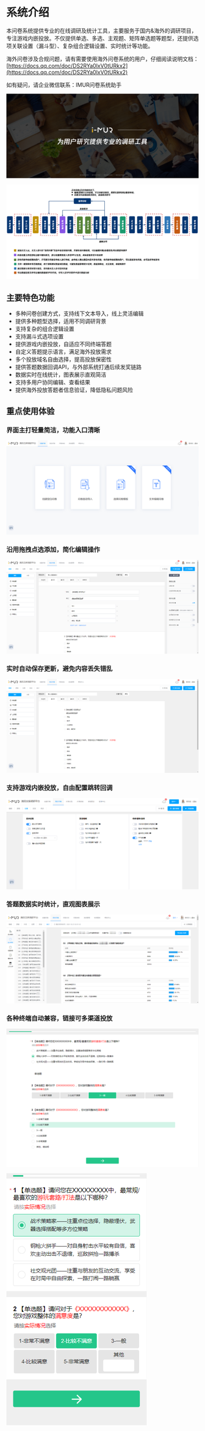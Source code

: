 # 系统介绍

本问卷系统提供专业的在线调研及统计工具，主要服务于国内&海外的调研项目，专注游戏内嵌投放。不仅提供单选、多选、主观题、矩阵单选题等题型，还提供选项关联设置（漏斗型）、复杂组合逻辑设置、实时统计等功能。

海外问卷涉及合规问题，请有需要使用海外问卷系统的用户，仔细阅读说明文档：[https://docs.qq.com/doc/DS2RYa0lxV0tURkx2](https://docs.qq.com/doc/DS2RYa0lxV0tURkx2)

如有疑问，请企业微信联系：IMUR问卷系统助手

![](<.gitbook/assets/image (611).png>)

![](<.gitbook/assets/image (89).png>)

## 主要特色功能

* 多种问卷创建方式，支持线下文本导入，线上灵活编辑
* 提供多种题型选择，适用不同调研背景
* 支持复杂的组合逻辑设置
* 支持漏斗式选项设置
* 提供游戏内嵌投放，自适应不同终端答题
* 自定义答题提示语言，满足海外投放需求
* 多个投放域名自由选择，提高投放保密性
* 提供答题数据回调API，与外部系统打通后续发奖链路
* 数据实时在线统计，图表展示直观简洁
* 支持多用户协同编辑、查看结果
* 提供海外投放答题者信息验证，降低隐私问题风险

## 重点使用体验

### 界面主打轻量简洁，功能入口清晰

![创建问卷](<.gitbook/assets/image (305).png>)

### 沿用拖拽点选添加，简化编辑操作

![问卷编辑](<.gitbook/assets/image (49).png>)

### 实时自动保存更新，避免内容丢失错乱

![自动保存](<.gitbook/assets/image (92).png>)

### 支持游戏内嵌投放，自由配置跳转回调

![](<.gitbook/assets/image (48).png>)

### 答题数据实时统计，直观图表展示

![实时统计](<.gitbook/assets/image (711).png>)

### 各种终端自动兼容，链接可多渠道投放

![PC答题端](<.gitbook/assets/image (709) (1).png>)

![移动答题端](<.gitbook/assets/image (708).png>)







